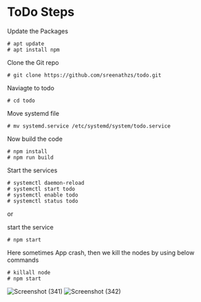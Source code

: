 # ToDo Steps 


Update the Packages

    # apt update
    # apt install npm

Clone the Git repo 

    # git clone https://github.com/sreenathzs/todo.git

Naviagte to todo

    # cd todo

Move systemd  file 

    # mv systemd.service /etc/systemd/system/todo.service



Now build the code 
 
    # npm install 
    # npm run build 


Start the services

    # systemctl daemon-reload
    # systemctl start todo 
    # systemctl enable todo 
    # systemctl status todo 

 
  or

start the service
 
    # npm start 
Here sometimes App crash, then we kill the nodes by using below commands
    
    # killall node
    # npm start

![Screenshot (341)](https://user-images.githubusercontent.com/82632135/116676372-88e00900-a9c4-11eb-8c03-a31d7571ddcb.png)
![Screenshot (342)](https://user-images.githubusercontent.com/82632135/116676381-8a113600-a9c4-11eb-9388-7534a24df827.png)


